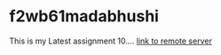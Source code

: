 # f2wb61madabhushi
This is my Latest assignment 10....
[link to remote server](https://f2wb61madabhushi.onrender.com)
